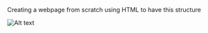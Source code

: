 Creating a webpage from scratch using HTML to have this structure

![Alt text](https://file%252B.vscode-resource.vscode-cdn.net/Users/ghyghi/Downloads/structure.jpeg?version%253D1706102517511)
